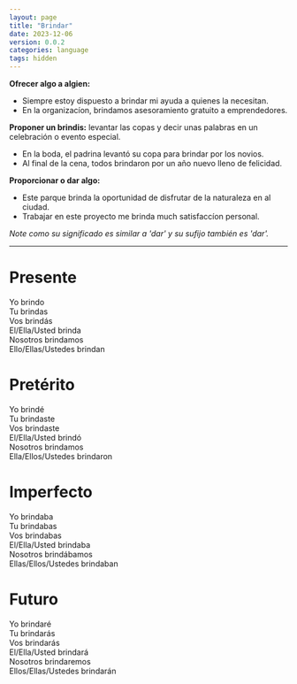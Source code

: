 ```yaml
---
layout: page
title: "Brindar"
date: 2023-12-06
version: 0.0.2
categories: language
tags: hidden
---
```


**Ofrecer algo a algien:**

- Siempre estoy dispuesto a brindar mi ayuda a quienes la necesitan.
- En la organizacíon, brindamos asesoramiento gratuito a emprendedores.

**Proponer un brindis:** levantar las copas y decir unas palabras en un celebración o evento especial.

- En la boda, el padrina levantó su copa para brindar por los novios.
- Al final de la cena, todos brindaron por un año nuevo lleno de felicidad.

**Proporcionar o dar algo:**

- Este parque brinda la oportunidad de disfrutar de la naturaleza en al ciudad.
- Trabajar en este proyecto me brinda much satisfaccíon personal.

_Note como su significado es similar a 'dar' y su sufijo también es 'dar'._

---

# Presente

Yo brindo  
Tu brindas  
Vos brindás  
El/Ella/Usted brinda  
Nosotros brindamos  
Ello/Ellas/Ustedes brindan

# Pretérito

Yo brindé  
Tu brindaste  
Vos brindaste  
El/Ella/Usted brindó  
Nosotros brindamos  
Ella/Ellos/Ustedes brindaron

# Imperfecto

Yo brindaba  
Tu brindabas  
Vos brindabas  
El/Ella/Usted brindaba  
Nosotros brindábamos  
Ellas/Ellos/Ustedes brindaban

# Futuro

Yo brindaré  
Tu brindarás  
Vos brindarás  
El/Ella/Usted brindará  
Nosotros brindaremos  
Ellos/Ellas/Ustedes brindarán
